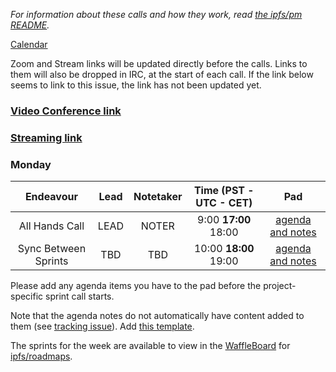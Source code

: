 _For information about these calls and how they work, read [the ipfs/pm README](https://github.com/ipfs/pm)._

[Calendar](https://calendar.google.com/calendar/embed?src=ipfs.io_eal36ugu5e75s207gfjcu0ae84@group.calendar.google.com)

Zoom and Stream links will be updated directly before the calls. Links to them will also be dropped in IRC, at the start of each call. If the link below seems to link to this issue, the link has not been updated yet.

### **[Video Conference link]()**
### **[Streaming link]()**

### Monday

Endeavour      | Lead            | Notetaker | Time (PST - UTC - CET) | Pad
:------------: | :-------------: | :-------: | :--------------------: | :----:
All Hands Call | LEAD   | NOTER | 9:00 **17:00** 18:00  | [agenda and notes](HACKMD)
Sync Between Sprints      | TBD    | TBD | 10:00 **18:00** 19:00 | [agenda and notes](HACKMD)

Please add any agenda items you have to the pad before the project-specific sprint call starts.

Note that the agenda notes do not automatically have content added to them (see [tracking issue](https://github.com/ipfs/node-github-issue-bot/issues/8)). Add [this template](https://raw.githubusercontent.com/ipfs/pm/master/templates/agenda-for-all-hands-call.md).

The sprints for the week are available to view in the [WaffleBoard](http://waffle.io/ipfs/roadmaps) for [ipfs/roadmaps](https://github.com/ipfs/roadmaps).

